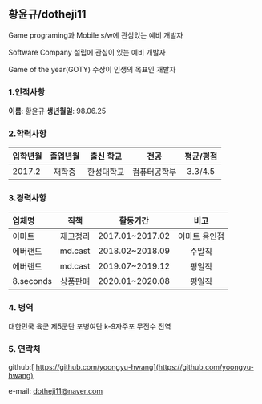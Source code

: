## 황윤규/dotheji11

Game programing과 Mobile s/w에 관심있는 예비 개발자

Software Company 설립에 관심이 있는 예비 개발자

Game of the year(GOTY) 수상이 인생의 목표인 개발자

### 1.인적사항
**이름**: 황윤규
**생년월일**: 98.06.25




### 2.학력사항
| 입학년월 | 졸업년월 | 출신 학교 |전공 | 평균/평점 |
| :---         |     :---:      |        :---:   |    :---:      | :---:       |
| 2017.2 | 재학중|한성대학교|컴퓨터공학부|3.3/4.5|

### 3.경력사항

| 업체명 |직책| 활동기간  | 비고 |
| :---         |   :---:   |     :---:      |        :---:   |
| 이마트|재고정리|2017.01~2017.02|이마트 용인점|
|에버랜드|md.cast|2018.02~2018.09|주말직|
|에버랜드|md.cast|2019.07~2019.12|평일직|
|8.seconds|상품판매|2020.01~2020.08|평일직|


### 4. 병역
대한민국 육군 제5군단 포병여단 k-9자주포 무전수 전역


### 5. 연락처

github:[ https://github.com/yoongyu-hwang](https://github.com/yoongyu-hwang)

e-mail: dotheji11@naver.com

